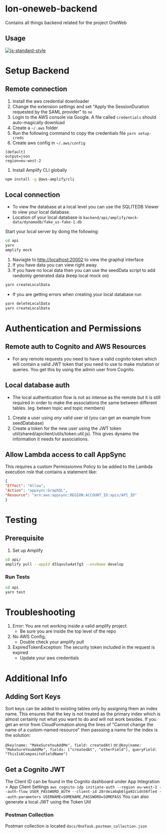 
# lon-oneweb-backend

Contains all things backend related for the project OneWeb

## Usage

[![js-standard-style](https://img.shields.io/badge/code%20style-standard-brightgreen.svg)](http://standardjs.com)

# Setup Backend

## Remote connection

1. Install the aws credential downloader
1. Change the extension settings and set "Apply the SessionDuration requested by the SAML provider" to `no`
1. Login to the AWS console via Google. A file called `credentials` should auto-magically download
1. Create a `~/.aws` folder
1. Run the following command to copy the credentials file `yarn setup-creds`
1. Create aws config in `~/.aws/config`

```text
[default]
output=json
region=eu-west-2
```

1. Install Amplify CLI globally

```bash
npm install -g @aws-amplify/cli
```

## Local connection

* To view the database at a local level you can use the SQLITEDB Viewer to view your local database.
* Location of your local database is `backend/api/amplify/mock-data/dynamodb/fake_us-fake-1.db`

Start your local server by doing the following:

``` bash
cd api
yarn
amplify mock
```

1. Naviagte to [http://localhost:20002](http://localhost:20002) to view the graphql interface
1. If you have data you can view right away.
1. If you have no local data then you can use the seedData script to add randomly generated data (keep local mock on)

```bash
yarn createLocalData
```

* If you are getting errors when creating your local database run 

```bash
yarn deleteLocalData
yarn createLocalData
```

# Authentication and Permissions

## Remote auth to Cognito and AWS Resources

* For any remote requests you need to have a valid cognito token which will contain a valid JWT token that you need to use to make mutation or queries. You get this by using the admin user from Cognito.

## Local database auth

* The local authentication flow is not as intense as the remote but it is still required in order to make the associations the same between different tables. (eg. beteen topic and topic members)

1. Create a user using *any* valid user id (you can get an example from seedDatabase) 
1. Create a token for the new user using the JWT token util(shared/apiclient/utils/token.util.js). This gives dynamo the information it needs for associations.

## Allow Lambda access to call AppSync

This requires a custom Permissiomns Policy to be added to the Lambda execution role that contains a statement like:

```json
{
"Effect": "Allow",
"Action": "appsync:GraphQL",
"Resource": "arn:aws:appsync:REGION:ACCOUNT_ID:apis/API_ID"
}
```

# Testing

## Prerequisite

1. Set up Amplify

```bash
cd api/
amplify pull --appId d31qvulw4at7g3 --envName develop
```

### Run Tests

```bash
cd api
yarn test
```

# Troubleshooting

1. Error: You are not working inside a valid amplify project.
   * Be sure you are inside the top level of the repo
1. No AWS Config,
   * Double check your amplify pull
1. ExpiredTokenException: The security token included in the request is expired
   * Update your aws credentials

# Additional Info

## Adding Sort Keys

Sort keys can be added to existing tables only by assigning them an index name. This ensures that the key is not treated as the primary index which is almost certainly not what you want to do and will not work besides. If you get an error from CloudFormation along the lines of "Cannot change the name of a custom-named resource" then passsing a name for the index is the solution:

`@key(name: "MakeSureYouAddMe", field: createdAt)`
or
`@key(name: "MakeSureYouAddMe", fields: ["createdAt", "otherField"], queryField: "ThisIsACompositeFieldName")`

## Get a Cognito JWT

The Client ID can be found in the Cognito dashboard under App Integration > App Client Settings
`aws cognito-idp initiate-auth --region eu-west-2 --auth-flow USER_PASSWORD_AUTH --client-id 28rdeia6qb6lga92cidn56fle4 --auth-parameters USERNAME=SOMENAME,PASSWORD=SOMEPASS`
You can also generate a local JWT using the Token Util

### Postman Collection

Postman collection is located `docs/OneTask.postman_collection.json`
